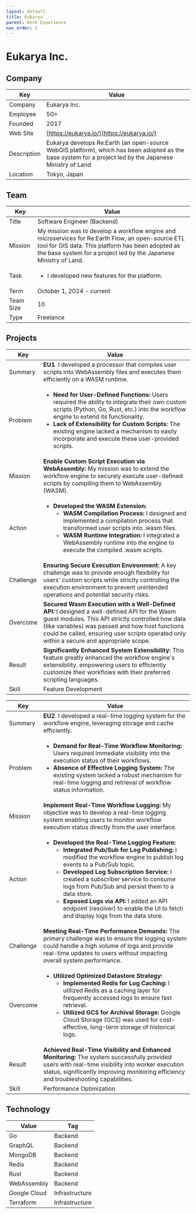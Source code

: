 ```yaml
---
layout: default
title: Eukarya
parent: Work Experience
nav_order: 2
---
```


# Eukarya Inc.

## Company

| Key         | Value                                                                                                                                                           |
| ----------- | --------------------------------------------------------------------------------------------------------------------------------------------------------------- |
| Company     | Eukarya Inc.                                                                                                                                                    |
| Employee    | 50+                                                                                                                                                             |
| Founded     | 2017                                                                                                                                                            |
| Web Site    | [https://eukarya.io/](https://eukarya.io/)                                                                                                              |
| Description | Eukarya develops Re:Earth (an open-source WebGIS platform), which has been adopted as the base system for a project led by the Japanese Ministry of Land |
| Location    | Tokyo, Japan                                                                                                                                                    |

## Team

<table>
  <thead>
    <tr>
      <th>Key</th>
      <th>Value</th>
    </tr>
  </thead>
  <tbody>
    <tr>
      <td>Title</td>
      <td>Software Engineer (Backend)</td>
    </tr>
    <tr>
      <td>Mission</td>
      <td>My mission was to develop a workflow engine and microservices for Re:Earth Flow, an open-source ETL tool for GIS data. This platform has been adopted as the base system for a project led by the Japanese Ministry of Land.</td>
    </tr>
    <tr>
      <td>Task</td>
      <td><ul><li>I developed new features for the platform.</li></ul></td>
    </tr>
    <tr>
      <td>Term</td>
      <td>October 1, 2024 - current</td>
    </tr>
    <tr>
      <td>Team Size</td>
      <td>10</td>
    </tr>
    <tr>
      <td>Type</td>
      <td>Freelance</td>
    </tr>
  </tbody>
</table>

## Projects

<table>
  <thead>
    <tr>
      <th>Key</th>
      <th>Value</th>
    </tr>
  </thead>
  <tbody>
    <tr>
      <td>Summary</td>
      <td><strong>EU1</strong>. I developed a processor that compiles user scripts into WebAssembly files and executes them efficiently on a WASM runtime.</td>
    </tr>
    <tr>
      <td>Problem</td>
      <td><ul><li><strong>Need for User-Defined Functions:</strong> Users required the ability to integrate their own custom scripts (Python, Go, Rust, etc.) into the workflow engine to extend its functionality.</li><li><strong>Lack of Extensibility for Custom Scripts:</strong> The existing engine lacked a mechanism to easily incorporate and execute these user-provided scripts.</li></ul></td>
    </tr>
    <tr>
      <td>Mission</td>
      <td><strong>Enable Custom Script Execution via WebAssembly:</strong> My mission was to extend the workflow engine to securely execute user-defined scripts by compiling them to WebAssembly (WASM).</td>
    </tr>
    <tr>
      <td>Action</td>
      <td><ul><li><strong>Developed the WASM Extension:</strong>
          <ul>
            <li><strong>WASM Compilation Process:</strong> I designed and implemented a compilation process that transformed user scripts into .wasm files.</li>
            <li><strong>WASM Runtime Integration:</strong> I integrated a WebAssembly runtime into the engine to execute the compiled .wasm scripts.</li>
          </ul>
        </li></ul></td>
    </tr>
    <tr>
      <td>Challenge</td>
      <td><strong>Ensuring Secure Execution Environment:</strong> A key challenge was to provide enough flexibility for users' custom scripts while strictly controlling the execution environment to prevent unintended operations and potential security risks.</td>
    </tr>
    <tr>
      <td>Overcome</td>
      <td><strong>Secured Wasm Execution with a Well-Defined API:</strong> I designed a well-defined API for the Wasm guest modules. This API strictly controlled how data (like variables) was passed and how host functions could be called, ensuring user scripts operated only within a secure and appropriate scope.</td>
    </tr>
    <tr>
      <td>Result</td>
      <td><strong>Significantly Enhanced System Extensibility:</strong> This feature greatly enhanced the workflow engine's extensibility, empowering users to efficiently customize their workflows with their preferred scripting languages.</td>
    </tr>
    <tr>
      <td>Skill</td>
      <td>Feature Development</td>
    </tr>
  </tbody>
</table>

<table>
  <thead>
    <tr>
      <th>Key</th>
      <th>Value</th>
    </tr>
  </thead>
  <tbody>
    <tr>
      <td>Summary</td>
      <td><strong>EU2</strong>. I developed a real-time logging system for the workflow engine, leveraging storage and cache efficiently.</td>
    </tr>
    <tr>
      <td>Problem</td>
      <td><ul><li><strong>Demand for Real-Time Workflow Monitoring:</strong> Users required immediate visibility into the execution status of their workflows.</li><li><strong>Absence of Effective Logging System:</strong> The existing system lacked a robust mechanism for real-time logging and retrieval of workflow status information.</li></ul></td>
    </tr>
    <tr>
      <td>Mission</td>
      <td><strong>Implement Real-Time Workflow Logging:</strong> My objective was to develop a real-time logging system enabling users to monitor workflow execution status directly from the user interface.</td>
    </tr>
    <tr>
      <td>Action</td>
      <td>
        <ul>
          <li><strong>Developed the Real-Time Logging Feature:</strong>
            <ul>
              <li><strong>Integrated Pub/Sub for Log Publishing:</strong> I modified the workflow engine to publish log events to a Pub/Sub topic.</li>
              <li><strong>Developed Log Subscription Service:</strong> I created a subscriber service to consume logs from Pub/Sub and persist them to a data store.</li>
              <li><strong>Exposed Logs via API:</strong> I added an API endpoint (resolver) to enable the UI to fetch and display logs from the data store.</li>
            </ul>
          </li>
        </ul>
      </td>
    </tr>
    <tr>
      <td>Challenge</td>
      <td><strong>Meeting Real-Time Performance Demands:</strong> The primary challenge was to ensure the logging system could handle a high volume of logs and provide real-time updates to users without impacting overall system performance.</td>
    </tr>
    <tr>
      <td>Overcome</td>
      <td>
        <ul>
          <li><strong>Utilized Optimized Datastore Strategy:</strong>
            <ul>
              <li><strong>Implemented Redis for Log Caching:</strong> I utilized Redis as a caching layer for frequently accessed logs to ensure fast retrieval.</li>
              <li><strong>Utilized GCS for Archival Storage:</strong> Google Cloud Storage (GCS) was used for cost-effective, long-term storage of historical logs.</li>
            </ul>
          </li>
        </ul>
      </td>
    </tr>
    <tr>
      <td>Result</td>
      <td><strong>Achieved Real-Time Visibility and Enhanced Monitoring:</strong> The system successfully provided users with real-time visibility into worker execution status, significantly improving monitoring efficiency and troubleshooting capabilities.</td>
    </tr>
    <tr>
      <td>Skill</td>
      <td>Performance Optimization</td>
    </tr>
  </tbody>
</table>

## Technology

| Value        | Tag            |
| ------------ | -------------- |
| Go           | Backend        |
| GraphQL      | Backend        |
| MongoDB      | Backend        |
| Redis        | Backend        |
| Rust         | Backend        |
| WebAssembly  | Backend        |
| Google Cloud | Infrastructure |
| Terraform    | Infrastructure | 